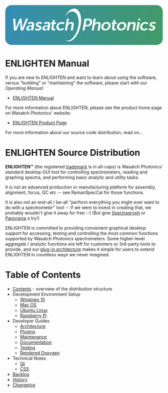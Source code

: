 <!--
\mainpage
-->
![Logo](docs/logo-1000px.png)

# ENLIGHTEN Manual

If you are new to ENLIGHTEN and want to learn about *using* the software, versus
"building" or "maintaining" the software, please start with our *Operating Manual:*

- [ENLIGHTEN Manual](https://wasatchphotonics.com/wp-content/uploads/ENLIGHTEN-Manual-3.0.pdf)

For more information about ENLIGHTEN, please see the product home page on 
Wasatch Photonics' website:

- [ENLIGHTEN Product Page](https://wasatchphotonics.com/product-category/software/)

For more information about our source code distribution, read on...

# ENLIGHTEN Source Distribution

**ENLIGHTEN&trade;** (the registered [trademark](https://trademarks.justia.com/873/08/enlighten-87308319.html)
is in all-caps) is Wasatch Photonics' standard desktop GUI tool for controlling 
spectrometers, reading and graphing spectra, and performing basic analytic and 
utility tasks.

It is _not_ an advanced production or manufacturing platform for assembly,
alignment, focus, QC etc -- see RamanSpecCal for those functions.

It is also not an end-all / be-all "perform everything you might ever want to
do with a spectrometer" tool -- if we were to invest in creating that, we 
probably wouldn't give it away for free :-)  (But give 
[Spectragryph](https://www.effemm2.de/spectragryph/) or 
[Panorama](https://www.labcognition.com/en/panorama.html) a try!)

ENLIGHTEN is committed to providing convenient graphical desktop support for
accessing, testing and controlling the most common functions supported by 
Wasatch Photonics spectrometers.  Some higher-level aggregate / analytic 
functions are left for customers or 3rd-party tools to provide, and our
[plug-in architecture](README_PLUGINS.md) makes it simple for users to
extend ENLIGHTEN in countless ways we never imagined.

# Table of Contents

- [Contents](README_CONTENTS.md) - overview of the distribution structure
- Development Environment Setup
    - [Windows 10](README_WINDOWS.md)
    - [Mac OS](README_MACOS.md)
    - [Ubuntu Linux](README_LINUX.md)
    - [Raspberry Pi](README_RPI.md)
- Developer Guides
    - [Architecture](README_ARCHITECTURE.md)
    - [Plugins](README_PLUGINS.md) 
    - [Maintenance](README_MAINTENANCE.md)
    - [Documentation](README_DOCUMENTATION.md)
    - [Testing](README_TESTING.md)
    - [Rendered Doxygen](https://wasatchphotonics.com/api/ENLIGHTEN/)
- Technical Notes
    - [Qt](README_QT.md)
    - [CSS](README_CSS.md)
- [Backlog](README_BACKLOG.md)
- [History](README_HISTORY.md)
- [Changelog](README_CHANGELOG.md)
